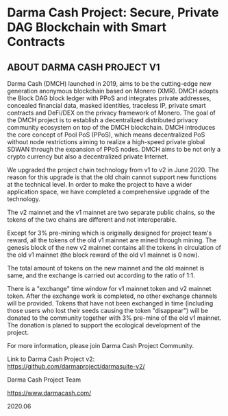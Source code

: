 # Darma Cash Project: Secure, Private DAG Blockchain with Smart Contracts
## ABOUT DARMA CASH PROJECT V1
Darma Cash (DMCH) launched in 2019, aims to be the cutting-edge new generation anonymous blockchain based on Monero (XMR). DMCH adopts the Block DAG block ledger with PPoS and integrates private addresses, concealed financial data, masked identities, traceless IP, private smart contracts and DeFi/DEX on the privacy framework of Monero. The goal of the DMCH project is to establish a decentralized distributed privacy community ecosystem on top of the DMCH blockchain. DMCH introduces the core concept of Pool PoS (PPoS), which means decentralized PoS without node restrictions aiming to realize a high-speed private global SDWAN through the expansion of PPoS nodes. DMCH aims to be not only a crypto currency but also a decentralized private Internet.

We upgraded the project chain technology from v1 to v2 in June 2020. The reason for this upgrade is that the old chain cannot support new functions at the technical level. In order to make the project to have a wider application space, we have completed a comprehensive upgrade of the technology.

The v2 mainnet and the v1 mainnet are two separate public chains, so the tokens of the two chains are different and not interoperable.

Except for 3% pre-mining which is originally designed for project team's reward, all the tokens of the old v1 mainnet are mined through mining. The genesis block of the new v2 mainnet contains all the tokens in circulation of the old v1 mainnet (the block reward of the old v1 mainnet is 0 now).

The total amount of tokens on the new mainnet and the old mainnet is same, and the exchange is carried out according to the ratio of 1:1.

There is a "exchange" time window for v1 mainnet token and v2 mainnet token. After the exchange work is completed, no other exchange channels will be provided. Tokens that have not been exchanged in time (including those users who lost their seeds causing the token "disappear") will be donated to the community together with 3% pre-mine of the old v1 mainnet. The donation is planed to support the ecological development of the project.

For more information, please join Darma Cash Project Community.

Link to Darma Cash Project v2: https://github.com/darmaproject/darmasuite-v2/



Darma Cash Project Team

https://www.darmacash.com/

2020.06

